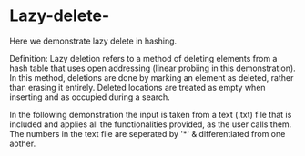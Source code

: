 # Lazy-delete-

Here we demonstrate lazy delete in hashing.

Definition: Lazy deletion refers to a method of deleting elements from a hash table that uses open addressing (linear probiing in this demonstration). In this method, deletions are done by marking an element as deleted, rather than erasing it entirely. Deleted locations are treated as empty when inserting and as occupied during a search.

In the following demonstration the input is taken from a text (.txt) file that is included and applies all the functionalities provided, as the user calls them. The numbers in the text file are seperated by '*' & differentiated from one aother.
